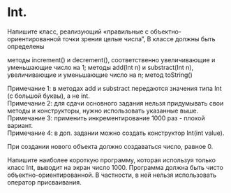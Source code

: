 # Int.

Напишите класс, реализующий «правильные с объектно-ориентированной точки зрения целые числа”, В классе должны быть определены

методы  increment() и decrement(), соответственно увеличивающие и уменьшающие число на 1;
методы add(Int n) и substract(Int n), увеличивающие и уменьшающие число на n;
метод 	toString()

Примечание 1: в методах add и substract передаются значения типа Int (с большой буквы), а не int.  
Примечание 2: для сдачи основного задания нельзя придумывать свои методы и конструкторы, нужно использовать указанные выше.  
Примечание 3: применить инкрементирование 1000 раз - плохой вариант.  
Примечание 4: в доп. задании можно создать конструктор Int(int value).  

При создании нового объекта должно создаваться число, равное 0.

Напишите наиболее короткую программу, которая используя только класс Int, выводит на экран число 1000. Программа должна быть чисто объектно-ориентированной. В частности, в ней нельзя использовать оператор присваивания.
